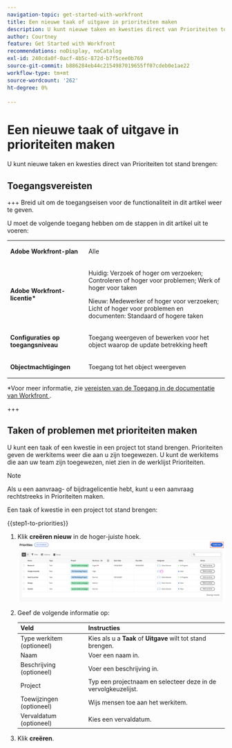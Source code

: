 ```yaml
---
navigation-topic: get-started-with-workfront
title: Een nieuwe taak of uitgave in prioriteiten maken
description: U kunt nieuwe taken en kwesties direct van Prioriteiten tot stand brengen.
author: Courtney
feature: Get Started with Workfront
recommendations: noDisplay, noCatalog
exl-id: 240cda0f-0acf-4b5c-872d-b7f5cee0b769
source-git-commit: b886284eb44c2154987019655ff07cdeb0e1ae22
workflow-type: tm+mt
source-wordcount: '262'
ht-degree: 0%

---
```


# Een nieuwe taak of uitgave in prioriteiten maken

U kunt nieuwe taken en kwesties direct van Prioriteiten tot stand brengen:

## Toegangsvereisten

+++ Breid uit om de toegangseisen voor de functionaliteit in dit artikel weer te geven.

U moet de volgende toegang hebben om de stappen in dit artikel uit te voeren:

<table style="table-layout:auto"> 
 <col> 
 </col> 
 <col> 
 </col> 
 <tbody> 
  <tr> 
   <td role="rowheader"><strong>Adobe Workfront-plan</strong></td> 
   <td> <p>Alle</p> </td> 
  </tr> 
  <tr> 
   <td role="rowheader"><strong>Adobe Workfront-licentie*</strong></td> 
   <td> 
   <p>Huidig: Verzoek of hoger om verzoeken; Controleren of hoger voor problemen; Werk of hoger voor taken</p>
   <p>Nieuw: Medewerker of hoger voor verzoeken; Licht of hoger voor problemen en documenten: Standaard of hogere taken</p> 
   </td> 
  </tr> 
  <tr> 
   <td role="rowheader"><strong>Configuraties op toegangsniveau</strong></td> 
   <td> <p>Toegang weergeven of bewerken voor het object waarop de update betrekking heeft</p></td> 
  </tr> 
  <tr> 
   <td role="rowheader"><strong>Objectmachtigingen</strong></td> 
   <td> <p>Toegang tot het object weergeven</p></td> 
  </tr> 
 </tbody> 
</table>

*Voor meer informatie, zie [ vereisten van de Toegang in de documentatie van Workfront ](/help/quicksilver/administration-and-setup/add-users/access-levels-and-object-permissions/access-level-requirements-in-documentation.md).

+++

## Taken of problemen met prioriteiten maken

U kunt een taak of een kwestie in een project tot stand brengen. Prioriteiten geven de werkitems weer die aan u zijn toegewezen. U kunt de werkitems die aan uw team zijn toegewezen, niet zien in de werklijst Prioriteiten.

>[!NOTE]
>
>Als u een aanvraag- of bijdragelicentie hebt, kunt u een aanvraag rechtstreeks in Prioriteiten maken.

Een taak of kwestie in een project tot stand brengen:

{{step1-to-priorities}}

1. Klik **creëren nieuw** in de hoger-juiste hoek.
   ![ creeer nieuw (productie) ](assets/create-new--.png)
1. Geef de volgende informatie op:

   | Veld | Instructies |
   |---------------|-------------|
   | Type werkitem (optioneel) | Kies als u a **Taak** of **Uitgave** wilt tot stand brengen. |
   | Naam | Voer een naam in. |
   | Beschrijving (optioneel) | Voer een beschrijving in. |
   | Project | Typ een projectnaam en selecteer deze in de vervolgkeuzelijst. |
   | Toewijzingen (optioneel) | Wijs mensen toe aan het werkitem. |
   | Vervaldatum (optioneel) | Kies een vervaldatum. |

1. Klik **creëren**.
